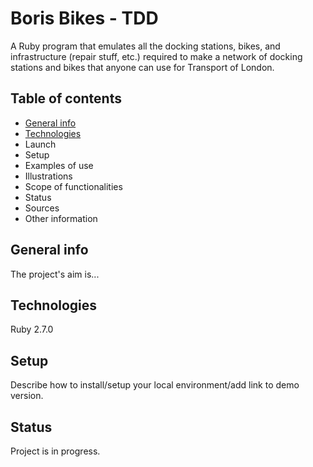 # Boris Bikes - TDD
A Ruby program that emulates all the docking stations, bikes, and infrastructure (repair stuff, etc.) required to make a network of docking stations and bikes that anyone can use for Transport of London.

## Table of contents
* [General info](#general-info)
* [Technologies](#Technologies)
* Launch
* Setup
* Examples of use
* Illustrations
* Scope of functionalities
* Status
* Sources
* Other information

## General info
The project's aim is...

## Technologies
Ruby 2.7.0

## Setup
Describe how to install/setup your local environment/add link to demo version.

## Status
Project is in progress.
